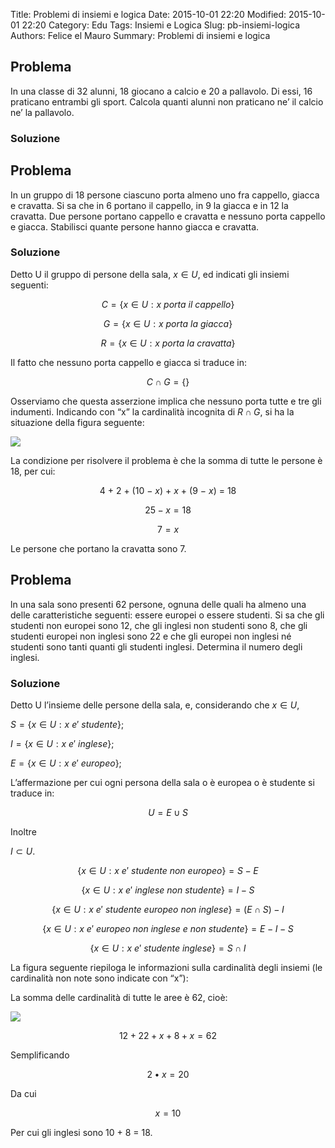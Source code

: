 Title: Problemi di insiemi e logica
Date: 2015-10-01 22:20
Modified: 2015-10-01 22:20
Category: Edu
Tags: Insiemi e Logica
Slug: pb-insiemi-logica
Authors: Felice el Mauro
Summary: Problemi di insiemi e logica

Problema
--------

In una classe di 32 alunni, 18 giocano a calcio e 20 a pallavolo. Di
essi, 16 praticano entrambi gli sport. Calcola quanti alunni non
praticano ne’ il calcio ne’ la pallavolo.

### Soluzione

Problema
--------

In un gruppo di 18 persone ciascuno porta almeno uno fra cappello,
giacca e cravatta. Si sa che in 6 portano il cappello, in 9 la giacca e
in 12 la cravatta. Due persone portano cappello e cravatta e nessuno
porta cappello e giacca. Stabilisci quante persone hanno giacca e
cravatta.

### Soluzione

Detto U il gruppo di persone della sala, $x \in U$, ed indicati gli
insiemi seguenti:

$$C = \{ x \in U:x\ porta\ il\ cappello\}$$

$$G = \{ x \in U:x\ porta\ la\ giacca\}$$

$$R = \{ x \in U:x\ porta\ la\ cravatta\}$$

Il fatto che nessuno porta cappello e giacca si traduce in:

$$C \cap G = \{\}$$

Osserviamo che questa asserzione implica che nessuno porta tutte e tre
gli indumenti. Indicando con “x” la cardinalità incognita di $R \cap G$,
si ha la situazione della figura seguente:

![](img/img1.png)

La condizione per risolvere il problema è che la somma di tutte le
persone è 18, per cui:

$$4\  + \ 2\  + \ (10\  - \ x)\  + \ x\  + \ (9\  - \ x)\  = \ 18$$

$$25 - x = 18$$

$$7 = x$$

Le persone che portano la cravatta sono 7.

Problema
--------

ln una sala sono presenti 62 persone, ognuna delle quali ha almeno una
delle caratteristiche seguenti: essere europei o essere studenti. Si sa
che gli studenti non europei sono 12, che gli inglesi non studenti sono
8, che gli studenti europei non inglesi sono 22 e che gli europei non
inglesi né studenti sono tanti quanti gli studenti inglesi. Determina il
numero degli inglesi.

### Soluzione

Detto U l’insieme delle persone della sala, e, considerando che
$x \in U$,

$S = \{ x \in U:x\ e'\ studente\}$;

$I = \{ x \in U:x\ e'\ inglese\}$;

$E = \{ x \in U:x\ e'\ europeo\}$;

L’affermazione per cui ogni persona della sala o è europea o è studente
si traduce in:

$$U = E \cup S$$

Inoltre

$I \subset U$.

$$\{ x \in U:x\ e'\ studente\ non\ europeo\} = S - E$$

$$\{ x \in U:x\ e'\ inglese\ non\ studente\} = I - S$$

$$\{ x \in U:x\ e'\ studente\ europeo\ non\ inglese\} = (E \cap S) - I$$

$$\{ x \in U:x\ e'\ europeo\ non\ inglese\ e\ non\ studente\} = E - I - S$$

$$\{ x \in U:x\ e'\ studente\ inglese\} = S \cap I$$

La figura seguente riepiloga le informazioni sulla cardinalità degli
insiemi (le cardinalità non note sono indicate con “x”):

La somma delle cardinalità di tutte le aree è 62, cioè:

![](img/img2.png)

$$12 + 22 + x + 8 + x = 62$$

Semplificando

$$2 \bullet x = 20$$

Da cui

$$x = 10$$

Per cui gli inglesi sono 10 + 8 = 18.
